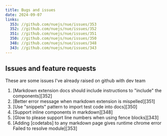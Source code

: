 ```yaml
---
title: Bugs and issues
date: 2024-09-07
links:
  353: //github.com/nuejs/nue/issues/353
  352: //github.com/nuejs/nue/issues/352
  351: //github.com/nuejs/nue/issues/351
  350: //github.com/nuejs/nue/issues/350
  348: //github.com/nuejs/nue/issues/348
  343: //github.com/nuejs/nue/issues/343
---
```


## Issues and feature requests

These are some issues I've already raised on github with dev team

1. [Markdown extension docs should include instructions to "include" the components][352]
1. [Better error message when markdown extension is mispelled][351]
1. [Use "snippets" pattern to import test code into docs][350]
1. [Support inline <span> components in markdown][348]
1. [Glow to please support line numbers when using fence blocks][343]
1. [Adding [codetabs] to any markdown page gives runtime chrome error Failed to resolve module][353]
